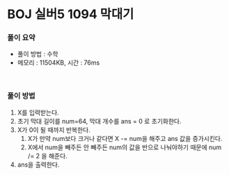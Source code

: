 # BOJ 실버5 1094 막대기

### 풀이 요약

- 풀이 방법 : 수학
- 메모리 : 11504KB, 시간 : 76ms

<br>

### 풀이 방법

1. X를 입력받는다.
2. 초기 막대 길이를 num=64, 막대 개수를 ans = 0 로 초기화한다.
3. X가 0이 될 때까지 반복한다.
    1. X가 만약 num보다 크거나 같다면 X -= num을 해주고 ans 값을 증가시킨다.
    2. X에서 num을 빼주든 안 빼주든 num의 값을 반으로 나눠야하기 때문에 num /= 2 을 해준다.
4. ans을 출력한다.
